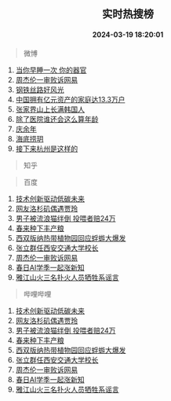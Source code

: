 <div align="center"><h2>实时热搜榜</h2><h4>2024-03-19 18:20:01</h4></div>

> 微博  

1. [当你早睡一次 你的器官](https://s.weibo.com/weibo?q=%E5%BD%93%E4%BD%A0%E6%97%A9%E7%9D%A1%E4%B8%80%E6%AC%A1%20%E4%BD%A0%E7%9A%84%E5%99%A8%E5%AE%98&t=31&band_rank=1&Refer=top)<br />
2. [周杰伦一审败诉网易](https://s.weibo.com/weibo?q=%23%E5%91%A8%E6%9D%B0%E4%BC%A6%E4%B8%80%E5%AE%A1%E8%B4%A5%E8%AF%89%E7%BD%91%E6%98%93%23&t=31&band_rank=2&Refer=top)<br />
3. [钢铁丝路好风光](https://s.weibo.com/weibo?q=%23%E9%92%A2%E9%93%81%E4%B8%9D%E8%B7%AF%E5%A5%BD%E9%A3%8E%E5%85%89%23&t=31&band_rank=3&Refer=top)<br />
4. [中国拥有亿元资产的家庭达13.3万户](https://s.weibo.com/weibo?q=%23%E4%B8%AD%E5%9B%BD%E6%8B%A5%E6%9C%89%E4%BA%BF%E5%85%83%E8%B5%84%E4%BA%A7%E7%9A%84%E5%AE%B6%E5%BA%AD%E8%BE%BE13.3%E4%B8%87%E6%88%B7%23&t=31&band_rank=4&Refer=top)<br />
5. [张家界山上长满韩国人](https://s.weibo.com/weibo?q=%23%E5%BC%A0%E5%AE%B6%E7%95%8C%E5%B1%B1%E4%B8%8A%E9%95%BF%E6%BB%A1%E9%9F%A9%E5%9B%BD%E4%BA%BA%23&t=31&band_rank=5&Refer=top)<br />
6. [除了医院谁还会这么算年龄](https://s.weibo.com/weibo?q=%23%E9%99%A4%E4%BA%86%E5%8C%BB%E9%99%A2%E8%B0%81%E8%BF%98%E4%BC%9A%E8%BF%99%E4%B9%88%E7%AE%97%E5%B9%B4%E9%BE%84%23&t=31&band_rank=6&Refer=top)<br />
7. [庆余年](https://s.weibo.com/weibo?q=%E5%BA%86%E4%BD%99%E5%B9%B4&t=31&band_rank=7&Refer=top)<br />
8. [海底捞玥](https://s.weibo.com/weibo?q=%23%E6%B5%B7%E5%BA%95%E6%8D%9E%E7%8E%A5%23&t=31&band_rank=8&Refer=top)<br />
9. [接下来杭州是这样的](https://s.weibo.com/weibo?q=%23%E6%8E%A5%E4%B8%8B%E6%9D%A5%E6%9D%AD%E5%B7%9E%E6%98%AF%E8%BF%99%E6%A0%B7%E7%9A%84%23&t=31&band_rank=9&Refer=top)<br />

> 知乎  


> 百度  

1. [技术创新驱动低碳未来](https://www.baidu.com/s?wd=%E6%8A%80%E6%9C%AF%E5%88%9B%E6%96%B0%E9%A9%B1%E5%8A%A8%E4%BD%8E%E7%A2%B3%E6%9C%AA%E6%9D%A5&sa=fyb_news&rsv_dl=fyb_news)<br />
2. [网友洛杉矶偶遇贾玲](https://www.baidu.com/s?wd=%E7%BD%91%E5%8F%8B%E6%B4%9B%E6%9D%89%E7%9F%B6%E5%81%B6%E9%81%87%E8%B4%BE%E7%8E%B2&sa=fyb_news&rsv_dl=fyb_news)<br />
3. [男子被流浪猫绊倒 投喂者赔24万](https://www.baidu.com/s?wd=%E7%94%B7%E5%AD%90%E8%A2%AB%E6%B5%81%E6%B5%AA%E7%8C%AB%E7%BB%8A%E5%80%92+%E6%8A%95%E5%96%82%E8%80%85%E8%B5%9424%E4%B8%87&sa=fyb_news&rsv_dl=fyb_news)<br />
4. [春来种下丰产粮](https://www.baidu.com/s?wd=%E6%98%A5%E6%9D%A5%E7%A7%8D%E4%B8%8B%E4%B8%B0%E4%BA%A7%E7%B2%AE&sa=fyb_news&rsv_dl=fyb_news)<br />
5. [西双版纳热带植物园回应蜉蝣大爆发](https://www.baidu.com/s?wd=%E8%A5%BF%E5%8F%8C%E7%89%88%E7%BA%B3%E7%83%AD%E5%B8%A6%E6%A4%8D%E7%89%A9%E5%9B%AD%E5%9B%9E%E5%BA%94%E8%9C%89%E8%9D%A3%E5%A4%A7%E7%88%86%E5%8F%91&sa=fyb_news&rsv_dl=fyb_news)<br />
6. [张立群任西安交通大学校长](https://www.baidu.com/s?wd=%E5%BC%A0%E7%AB%8B%E7%BE%A4%E4%BB%BB%E8%A5%BF%E5%AE%89%E4%BA%A4%E9%80%9A%E5%A4%A7%E5%AD%A6%E6%A0%A1%E9%95%BF&sa=fyb_news&rsv_dl=fyb_news)<br />
7. [周杰伦一审败诉网易](https://www.baidu.com/s?wd=%E5%91%A8%E6%9D%B0%E4%BC%A6%E4%B8%80%E5%AE%A1%E8%B4%A5%E8%AF%89%E7%BD%91%E6%98%93&sa=fyb_news&rsv_dl=fyb_news)<br />
8. [春日AI学季一起涨新知](https://www.baidu.com/s?wd=%E6%98%A5%E6%97%A5AI%E5%AD%A6%E5%AD%A3%E4%B8%80%E8%B5%B7%E6%B6%A8%E6%96%B0%E7%9F%A5&sa=fyb_news&rsv_dl=fyb_news)<br />
9. [雅江山火三名扑火人员牺牲系谣言](https://www.baidu.com/s?wd=%E9%9B%85%E6%B1%9F%E5%B1%B1%E7%81%AB%E4%B8%89%E5%90%8D%E6%89%91%E7%81%AB%E4%BA%BA%E5%91%98%E7%89%BA%E7%89%B2%E7%B3%BB%E8%B0%A3%E8%A8%80&sa=fyb_news&rsv_dl=fyb_news)<br />

> 哔哩哔哩  

1. [技术创新驱动低碳未来](https://www.baidu.com/s?wd=%E6%8A%80%E6%9C%AF%E5%88%9B%E6%96%B0%E9%A9%B1%E5%8A%A8%E4%BD%8E%E7%A2%B3%E6%9C%AA%E6%9D%A5&sa=fyb_news&rsv_dl=fyb_news)<br />
2. [网友洛杉矶偶遇贾玲](https://www.baidu.com/s?wd=%E7%BD%91%E5%8F%8B%E6%B4%9B%E6%9D%89%E7%9F%B6%E5%81%B6%E9%81%87%E8%B4%BE%E7%8E%B2&sa=fyb_news&rsv_dl=fyb_news)<br />
3. [男子被流浪猫绊倒 投喂者赔24万](https://www.baidu.com/s?wd=%E7%94%B7%E5%AD%90%E8%A2%AB%E6%B5%81%E6%B5%AA%E7%8C%AB%E7%BB%8A%E5%80%92+%E6%8A%95%E5%96%82%E8%80%85%E8%B5%9424%E4%B8%87&sa=fyb_news&rsv_dl=fyb_news)<br />
4. [春来种下丰产粮](https://www.baidu.com/s?wd=%E6%98%A5%E6%9D%A5%E7%A7%8D%E4%B8%8B%E4%B8%B0%E4%BA%A7%E7%B2%AE&sa=fyb_news&rsv_dl=fyb_news)<br />
5. [西双版纳热带植物园回应蜉蝣大爆发](https://www.baidu.com/s?wd=%E8%A5%BF%E5%8F%8C%E7%89%88%E7%BA%B3%E7%83%AD%E5%B8%A6%E6%A4%8D%E7%89%A9%E5%9B%AD%E5%9B%9E%E5%BA%94%E8%9C%89%E8%9D%A3%E5%A4%A7%E7%88%86%E5%8F%91&sa=fyb_news&rsv_dl=fyb_news)<br />
6. [张立群任西安交通大学校长](https://www.baidu.com/s?wd=%E5%BC%A0%E7%AB%8B%E7%BE%A4%E4%BB%BB%E8%A5%BF%E5%AE%89%E4%BA%A4%E9%80%9A%E5%A4%A7%E5%AD%A6%E6%A0%A1%E9%95%BF&sa=fyb_news&rsv_dl=fyb_news)<br />
7. [周杰伦一审败诉网易](https://www.baidu.com/s?wd=%E5%91%A8%E6%9D%B0%E4%BC%A6%E4%B8%80%E5%AE%A1%E8%B4%A5%E8%AF%89%E7%BD%91%E6%98%93&sa=fyb_news&rsv_dl=fyb_news)<br />
8. [春日AI学季一起涨新知](https://www.baidu.com/s?wd=%E6%98%A5%E6%97%A5AI%E5%AD%A6%E5%AD%A3%E4%B8%80%E8%B5%B7%E6%B6%A8%E6%96%B0%E7%9F%A5&sa=fyb_news&rsv_dl=fyb_news)<br />
9. [雅江山火三名扑火人员牺牲系谣言](https://www.baidu.com/s?wd=%E9%9B%85%E6%B1%9F%E5%B1%B1%E7%81%AB%E4%B8%89%E5%90%8D%E6%89%91%E7%81%AB%E4%BA%BA%E5%91%98%E7%89%BA%E7%89%B2%E7%B3%BB%E8%B0%A3%E8%A8%80&sa=fyb_news&rsv_dl=fyb_news)<br />
